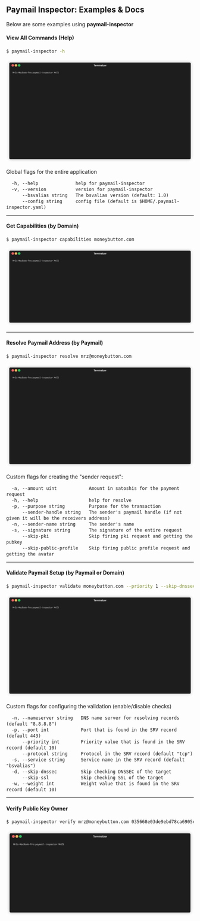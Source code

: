 ## Paymail Inspector: Examples & Docs
Below are some examples using **paymail-inspector**

#### View All Commands (Help)
```bash
$ paymail-inspector -h
```
<img src="../.github/IMAGES/help-command.gif?raw=true&v=1" alt="Help Command">

Global flags for the entire application
```
  -h, --help              help for paymail-inspector
  -v, --version           version for paymail-inspector
      --bsvalias string   The bsvalias version (default: 1.0)
      --config string     config file (default is $HOME/.paymail-inspector.yaml)
```

___

#### Get Capabilities (by Domain)
```bash
$ paymail-inspector capabilities moneybutton.com
```
<img src="../.github/IMAGES/capabilities-command.gif?raw=true&v=1" alt="Capabilities Command">

___

#### Resolve Paymail Address (by Paymail)
```bash
$ paymail-inspector resolve mrz@moneybutton.com
```
<img src="../.github/IMAGES/resolve-command.gif?raw=true&v=1" alt="Resolve Command">

Custom flags for creating the "sender request":
```
  -a, --amount uint            Amount in satoshis for the payment request
  -h, --help                   help for resolve
  -p, --purpose string         Purpose for the transaction
      --sender-handle string   The sender's paymail handle (if not given it will be the receivers address)
  -n, --sender-name string     The sender's name
  -s, --signature string       The signature of the entire request
      --skip-pki               Skip firing pki request and getting the pubkey
      --skip-public-profile    Skip firing public profile request and getting the avatar
```

___

#### Validate Paymail Setup (by Paymail or Domain)
```bash
$ paymail-inspector validate moneybutton.com --priority 1 --skip-dnssec
```
<img src="../.github/IMAGES/validate-command.gif?raw=true&v=1" alt="Validate Command">

Custom flags for configuring the validation (enable/disable checks)
```
  -n, --nameserver string   DNS name server for resolving records (default "8.8.8.8")
  -p, --port int            Port that is found in the SRV record (default 443)
      --priority int        Priority value that is found in the SRV record (default 10)
      --protocol string     Protocol in the SRV record (default "tcp")
  -s, --service string      Service name in the SRV record (default "bsvalias")
  -d, --skip-dnssec         Skip checking DNSSEC of the target
      --skip-ssl            Skip checking SSL of the target
  -w, --weight int          Weight value that is found in the SRV record (default 10)
```

___

#### Verify Public Key Owner
```bash
$ paymail-inspector verify mrz@moneybutton.com 035668e03de9ebd78ca6905ea5b36c4a33e050a790fae7a0b2e039857f6d66e17b
```
<img src="../.github/IMAGES/verify-command.gif?raw=true&v=1" alt="Verify Command">